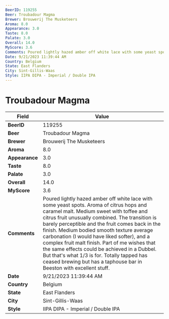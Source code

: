 ```yaml
---
BeerID: 119255
Beer: Troubadour Magma
Brewer: Brouwerij The Musketeers
Aroma: 8.0
Appearance: 3.0
Taste: 8.0
Palate: 3.0
Overall: 14.0
MyScore: 3.6
Comments: Poured lightly hazed amber off white lace with some yeast spots. Aroma of citrus hops and caramel malt. Medium sweet with toffee and citrus fruit unusually combined. The transition is barely perceptible and the fruit comes back in the finish. Medium bodied smooth texture average carbonation (I would have liked softer), and a complex fruit malt finish. Part of me wishes that the same effects could be achieved in a Dubbel. But that's what 1/3 is for. Totally tapped has ceased brewing but has a taphouse bar in Beeston with excellent stuff.
Date: 9/21/2023 11:39:44 AM
Country: Belgium
State: East Flanders
City: Sint-Gillis-Waas
Style: IIPA DIPA - Imperial / Double IPA
---
```


# Troubadour Magma

| Field         | Value |
|---------------|-------|
| **BeerID** | 119255 |
| **Beer** | Troubadour Magma |
| **Brewer** | Brouwerij The Musketeers |
| **Aroma** | 8.0 |
| **Appearance** | 3.0 |
| **Taste** | 8.0 |
| **Palate** | 3.0 |
| **Overall** | 14.0 |
| **MyScore** | 3.6 |
| **Comments** | Poured lightly hazed amber off white lace with some yeast spots. Aroma of citrus hops and caramel malt. Medium sweet with toffee and citrus fruit unusually combined. The transition is barely perceptible and the fruit comes back in the finish. Medium bodied smooth texture average carbonation (I would have liked softer), and a complex fruit malt finish. Part of me wishes that the same effects could be achieved in a Dubbel. But that's what 1/3 is for. Totally tapped has ceased brewing but has a taphouse bar in Beeston with excellent stuff. |
| **Date** | 9/21/2023 11:39:44 AM |
| **Country** | Belgium |
| **State** | East Flanders |
| **City** | Sint-Gillis-Waas |
| **Style** | IIPA DIPA - Imperial / Double IPA |
